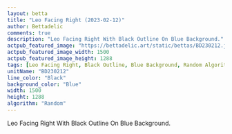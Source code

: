 ```yaml
---
layout: betta
title: "Leo Facing Right (2023-02-12)"
author: Bettadelic
comments: true
description: "Leo Facing Right With Black Outline On Blue Background."
actpub_featured_image: "https://bettadelic.art/static/bettas/BD230212.jpg"
actpub_featured_image_width: 1500
actpub_featured_image_height: 1288
tags: [Leo Facing Right, Black Outline, Blue Background, Random Algorithm, February 2023]
unitName: "BD230212"
line_color: "Black"
background_color: "Blue"
width: 1500
height: 1288
algorithm: "Random"
---
```


Leo Facing Right With Black Outline On Blue Background.
